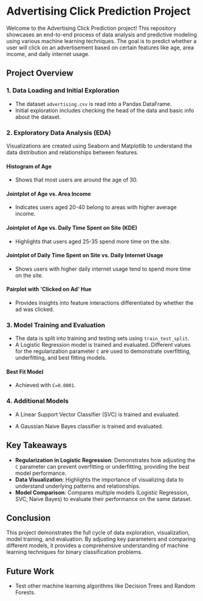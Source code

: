 # Advertising Click Prediction Project

Welcome to the Advertising Click Prediction project! This repository showcases an end-to-end process of data analysis and predictive modeling using various machine learning techniques. The goal is to predict whether a user will click on an advertisement based on certain features like age, area income, and daily internet usage.

## Project Overview

### 1. Data Loading and Initial Exploration
- The dataset `advertising.csv` is read into a Pandas DataFrame.
- Initial exploration includes checking the head of the data and basic info about the dataset.

### 2. Exploratory Data Analysis (EDA)
Visualizations are created using Seaborn and Matplotlib to understand the data distribution and relationships between features.

#### **Histogram of Age**
- Shows that most users are around the age of 30.


#### **Jointplot of Age vs. Area Income**
- Indicates users aged 20-40 belong to areas with higher average income.


#### **Jointplot of Age vs. Daily Time Spent on Site (KDE)**
- Highlights that users aged 25-35 spend more time on the site.


#### **Jointplot of Daily Time Spent on Site vs. Daily Internet Usage**
- Shows users with higher daily internet usage tend to spend more time on the site.


#### **Pairplot with 'Clicked on Ad' Hue**
- Provides insights into feature interactions differentiated by whether the ad was clicked.


### 3. Model Training and Evaluation
- The data is split into training and testing sets using `train_test_split`.
- A Logistic Regression model is trained and evaluated. Different values for the regularization parameter `C` are used to demonstrate overfitting, underfitting, and best fitting models.

#### **Best Fit Model**
- Achieved with `C=0.0001`.

### 4. Additional Models
- A Linear Support Vector Classifier (SVC) is trained and evaluated.

- A Gaussian Naive Bayes classifier is trained and evaluated.

## Key Takeaways
- **Regularization in Logistic Regression**: Demonstrates how adjusting the `C` parameter can prevent overfitting or underfitting, providing the best model performance.
- **Data Visualization**: Highlights the importance of visualizing data to understand underlying patterns and relationships.
- **Model Comparison**: Compares multiple models (Logistic Regression, SVC, Naive Bayes) to evaluate their performance on the same dataset.

## Conclusion
This project demonstrates the full cycle of data exploration, visualization, model training, and evaluation. By adjusting key parameters and comparing different models, it provides a comprehensive understanding of machine learning techniques for binary classification problems.

## Future Work
- Test other machine learning algorithms like Decision Trees and Random Forests.
